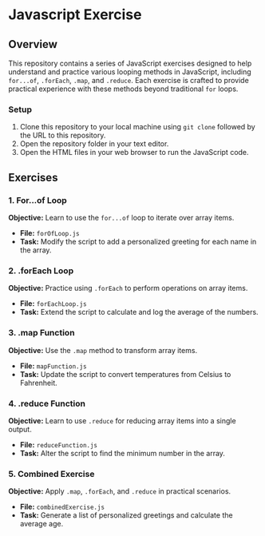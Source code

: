 # Javascript Exercise

## Overview
This repository contains a series of JavaScript exercises designed to help understand and practice various looping methods in JavaScript, including `for...of`, `.forEach`, `.map`, and `.reduce`. Each exercise is crafted to provide practical experience with these methods beyond traditional `for` loops.

### Setup
1. Clone this repository to your local machine using `git clone` followed by the URL to this repository.
2. Open the repository folder in your text editor.
3. Open the HTML files in your web browser to run the JavaScript code.

## Exercises

### 1. For...of Loop
**Objective:** Learn to use the `for...of` loop to iterate over array items.
- **File:** `forOfLoop.js`
- **Task:** Modify the script to add a personalized greeting for each name in the array.

### 2. .forEach Loop
**Objective:** Practice using `.forEach` to perform operations on array items.
- **File:** `forEachLoop.js`
- **Task:** Extend the script to calculate and log the average of the numbers.

### 3. .map Function
**Objective:** Use the `.map` method to transform array items.
- **File:** `mapFunction.js`
- **Task:** Update the script to convert temperatures from Celsius to Fahrenheit.

### 4. .reduce Function
**Objective:** Learn to use `.reduce` for reducing array items into a single output.
- **File:** `reduceFunction.js`
- **Task:** Alter the script to find the minimum number in the array.

### 5. Combined Exercise
**Objective:** Apply `.map`, `.forEach`, and `.reduce` in practical scenarios.
- **File:** `combinedExercise.js`
- **Task:** Generate a list of personalized greetings and calculate the average age.
